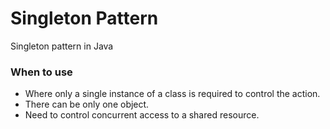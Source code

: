 # Singleton Pattern
Singleton pattern in Java


### When to use
 - Where only a single instance of a class is required to control the action.
 - There can be only one object.
 - Need to control concurrent access to a shared resource.
 